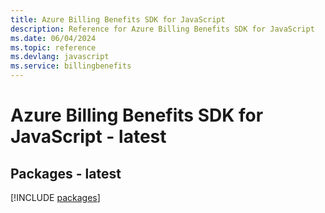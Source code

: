 ```yaml
---
title: Azure Billing Benefits SDK for JavaScript
description: Reference for Azure Billing Benefits SDK for JavaScript
ms.date: 06/04/2024
ms.topic: reference
ms.devlang: javascript
ms.service: billingbenefits
---
```

# Azure Billing Benefits SDK for JavaScript - latest
## Packages - latest
[!INCLUDE [packages](billing-benefits-index.md)]